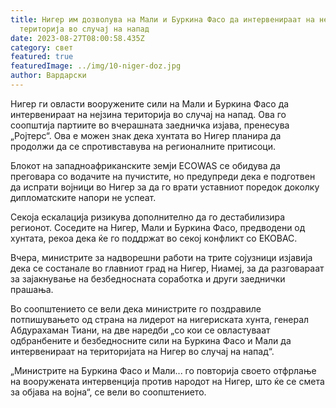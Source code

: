 ```yaml
---
title: Нигер им дозволува на Мали и Буркина Фасо да интервенираат на нејзина
  територија во случај на напад
date: 2023-08-27T08:00:58.435Z
category: свет
featured: true
featuredImage: ../img/10-niger-doz.jpg
author: Вардарски
---
```

Нигер ги овласти вооружените сили на Мали и Буркина Фасо да интервенираат на нејзина територија во случај на напад. Ова го соопштија партиите во вчерашната заедничка изјава, пренесува „Ројтерс“. Ова е можен знак дека хунтата во Нигер планира да продолжи да се спротивставува на регионалните притисоци.

Блокот на западноафриканските земји ECOWAS се обидува да преговара со водачите на пучистите, но предупреди дека е подготвен да испрати војници во Нигер за да го врати уставниот поредок доколку дипломатските напори не успеат.

Секоја ескалација ризикува дополнително да го дестабилизира регионот. Соседите на Нигер, Мали и Буркина Фасо, предводени од хунтата, рекоа дека ќе го поддржат во секој конфликт со ЕКОВАС.

Вчера, министрите за надворешни работи на трите сојузници изјавија дека се состанале во главниот град на Нигер, Ниамеј, за да разговараат за зајакнување на безбедносната соработка и други заеднички прашања.

Во соопштението се вели дека министрите го поздравиле потпишувањето од страна на лидерот на нигериската хунта, генерал Абдурахаман Тиани, на две наредби „со кои се овластуваат одбранбените и безбедносните сили на Буркина Фасо и Мали да интервенираат на територијата на Нигер во случај на напад“.

„Министрите на Буркина Фасо и Мали... го повторија своето отфрлање на вооружената интервенција против народот на Нигер, што ќе се смета за објава на војна“, се вели во соопштението.